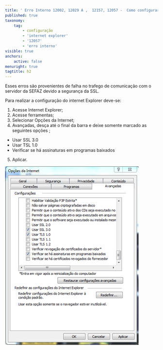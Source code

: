 ```yaml
---
title: ' Erro Interno 12002, 12029 A ,  12157, 12057 -  Como configurar a  Internet Explorer ?'
published: true
taxonomy:
    tag:
        - configuração
        - 'internet explorer'
        - '12057'
        - 'erro interno'
visible: true
anchors:
    active: false
menuright: true
tagtitle: h2
---
```


Esses erros são provenientes de falha no trafego de comunicação com o servidor da  SEFAZ devido a segurança da SSL. 

Para realizar a configuração do internet Explorer deve-se:
1. Acesse  Internet Explorer;
2. Acesse ferramentas; 
3. Selecionar Opções da Internet; 
4. Avançadas, desça até o final da barra e deixe somente marcado as seguintes opções ;
* Usar SSL 3.0
* Usar TSL 1.0
* Verificar se há assinaturas em programas baixados
5.	Aplicar.

![ Configuração Internet Explorer ](Internet%20Explore.PNG)